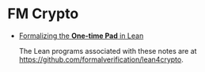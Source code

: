 # FM Crypto

+  [Formalizing the **One-time Pad** in Lean](https://formalmethods.io/crypto/otp/basics/)

   The Lean programs associated with these notes are at <https://github.com/formalverification/lean4crypto>.

